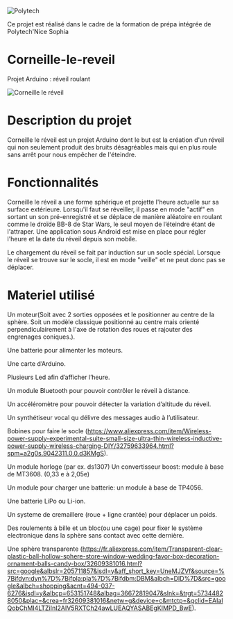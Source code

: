![Polytech](http://www.polytechnice.fr/jahia/jsp/jahia/templates/inc/img/polytech_nice-sophia.png)

Ce projet est réalisé dans le cadre de la formation de prépa intégrée de Polytech'Nice Sophia

# Corneille-le-reveil
Projet Arduino : réveil roulant

![Corneille le réveil](https://img15.hostingpics.net/pics/173985tocky.jpg)

# Description du projet

Corneille le réveil est un projet Arduino dont le but est la création d'un réveil qui non seulement produit des bruits désagréables mais qui en plus roule sans arrêt pour nous empêcher de l'éteindre.

# Fonctionnalités

Corneille le réveil a une forme sphérique et projette l'heure actuelle sur sa surface extérieure. Lorsqu'il faut se réveiller, il passe en mode "actif" en sortant un son pré-enregistré et se déplace de manière aléatoire en roulant comme le droïde BB-8 de Star Wars, le seul moyen de l’éteindre étant de l'attraper. Une application sous Android est mise en place pour régler l'heure et la date du réveil depuis son mobile.


Le chargement du réveil se fait par induction sur un socle spécial. Lorsque le réveil se trouve sur le socle, il est en mode "veille" et ne peut donc pas se déplacer.

# Materiel utilisé

Un moteur(Soit avec 2 sorties opposées et le positionner au centre de la sphère. Soit un modèle classique positionné au centre mais orienté perpendiculairement à l'axe de rotation des roues et rajouter des engrenages coniques.).

Une batterie pour alimenter les moteurs.

Une carte d’Arduino.

Plusieurs Led afin d’afficher l’heure.

Un module Bluetooth pour pouvoir contrôler le réveil à distance.

Un accéléromètre pour pouvoir détecter la variation d’altitude du réveil.

Un synthétiseur vocal qu  délivre des messages audio à l’utilisateur.

Bobines pour faire le socle (https://www.aliexpress.com/item/Wireless-power-supply-experimental-suite-small-size-ultra-thin-wireless-inductive-power-supply-wireless-charging-DIY/32759633964.html?spm=a2g0s.9042311.0.0.d3KMgS).

Un module horloge (par ex. ds1307)
Un convertisseur boost: module à base de MT3608. (0,33 e à 2,05e)

Un module pour charger une batterie: un module à base de TP4056.

Une batterie LiPo ou Li-ion.

Un systeme de cremaillere (roue + ligne crantée) pour déplacer un poids.

Des roulements à bille et un bloc(ou une cage) pour fixer le système electronique dans la sphère sans contact avec cette dernière.

Une sphère transparente (https://fr.aliexpress.com/item/Transparent-clear-plastic-ball-hollow-sphere-store-window-wedding-favor-box-decoration-ornament-balls-candy-box/32609381016.html?src=google&albslr=205711857&isdl=y&aff_short_key=UneMJZVf&source=%7Bifdyn:dyn%7D%7Bifpla:pla%7D%7Bifdbm:DBM&albch=DID%7D&src=google&albch=shopping&acnt=494-037-6276&isdl=y&albcp=653151748&albag=36672819047&slnk=&trgt=57344828050&plac=&crea=fr32609381016&netw=g&device=c&mtctp=&gclid=EAIaIQobChMI4LTZiInI2AIV5RXTCh24awLUEAQYASABEgKIMPD_BwE).
